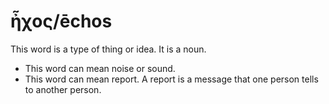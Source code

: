 # ἦχος/ēchos
This word is a type of thing or idea. It is a noun.
* This word can mean noise or sound.
* This word can mean report. A report is a message that one person tells to another person.
